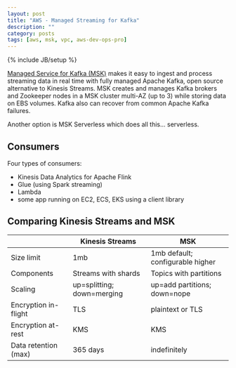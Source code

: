 ```yaml
---
layout: post
title: "AWS - Managed Streaming for Kafka"
description: ""
category: posts
tags: [aws, msk, vpc, aws-dev-ops-pro]
---
```

{% include JB/setup %}

[Managed Service for Kafka (MSK)](https://aws.amazon.com/msk/) makes it easy to ingest and process streaming data in real time with fully managed Apache Kafka, open source alternative to Kinesis Streams. MSK creates and manages Kafka brokers and Zookeeper nodes in a MSK cluster multi-AZ (up to 3) while storing data on EBS volumes. Kafka also can recover from common Apache Kafka failures.

Another option is MSK Serverless which does all this... serverless.

## Consumers
Four types of consumers:

- Kinesis Data Analytics for Apache Flink
- Glue (using Spark streaming)
- Lambda
- some app running on EC2, ECS, EKS using a client library

## Comparing Kinesis Streams and MSK

|                      | Kinesis Streams            | MSK                              |
|----------------------|----------------------------|----------------------------------|
| Size limit           | 1mb                        | 1mb default; configurable higher |
| Components           | Streams with shards        | Topics with partitions           |
| Scaling              | up=splitting; down=merging | up=add partitions; down=nope     |
| Encryption in-flight | TLS                        | plaintext or TLS                 |
| Encryption at-rest   | KMS                        | KMS                              |
| Data retention (max) | 365 days                   | indefinitely                     |